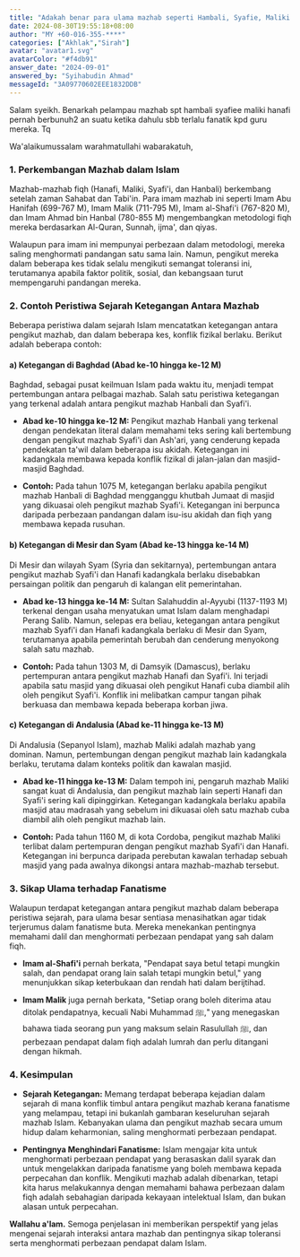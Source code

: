 ```yaml
---
title: "Adakah benar para ulama mazhab seperti Hambali, Syafie, Maliki dan Hanafi pernah terlibat dalam perselisihan hingga ke tahap pembunuhan disebabkan oleh pengagungan yang berlebihan terhadap guru mereka?"
date: 2024-08-30T19:55:18+08:00
author: "MY +60-016-355-****"
categories: ["Akhlak","Sirah"]
avatar: "avatar1.svg"
avatarColor: "#f4db91"
answer_date: "2024-09-01"
answered_by: "Syihabudin Ahmad"
messageId: "3A09770602EEE1832DDB"
---
```


Salam syeikh. Benarkah pelampau mazhab spt hambali syafiee maliki hanafi pernah berbunuh2 an suatu ketika dahulu sbb terlalu fanatik kpd guru mereka. Tq

<!--more-->

Wa'alaikumussalam warahmatullahi wabarakatuh,

### 1. **Perkembangan Mazhab dalam Islam**

Mazhab-mazhab fiqh (Hanafi, Maliki, Syafi'i, dan Hanbali) berkembang setelah zaman Sahabat dan Tabi'in. Para imam mazhab ini seperti Imam Abu Hanifah (699-767 M), Imam Malik (711-795 M), Imam al-Shafi'i (767-820 M), dan Imam Ahmad bin Hanbal (780-855 M) mengembangkan metodologi fiqh mereka berdasarkan Al-Quran, Sunnah, ijma', dan qiyas.

Walaupun para imam ini mempunyai perbezaan dalam metodologi, mereka saling menghormati pandangan satu sama lain. Namun, pengikut mereka dalam beberapa kes tidak selalu mengikuti semangat toleransi ini, terutamanya apabila faktor politik, sosial, dan kebangsaan turut mempengaruhi pandangan mereka.

### 2. **Contoh Peristiwa Sejarah Ketegangan Antara Mazhab**

Beberapa peristiwa dalam sejarah Islam mencatatkan ketegangan antara pengikut mazhab, dan dalam beberapa kes, konflik fizikal berlaku. Berikut adalah beberapa contoh:

#### a) **Ketegangan di Baghdad (Abad ke-10 hingga ke-12 M)**
Baghdad, sebagai pusat keilmuan Islam pada waktu itu, menjadi tempat pertembungan antara pelbagai mazhab. Salah satu peristiwa ketegangan yang terkenal adalah antara pengikut mazhab Hanbali dan Syafi'i.

- **Abad ke-10 hingga ke-12 M:** Pengikut mazhab Hanbali yang terkenal dengan pendekatan literal dalam memahami teks sering kali bertembung dengan pengikut mazhab Syafi'i dan Ash'ari, yang cenderung kepada pendekatan ta'wil dalam beberapa isu akidah. Ketegangan ini kadangkala membawa kepada konflik fizikal di jalan-jalan dan masjid-masjid Baghdad.

- **Contoh:** Pada tahun 1075 M, ketegangan berlaku apabila pengikut mazhab Hanbali di Baghdad mengganggu khutbah Jumaat di masjid yang dikuasai oleh pengikut mazhab Syafi'i. Ketegangan ini berpunca daripada perbezaan pandangan dalam isu-isu akidah dan fiqh yang membawa kepada rusuhan.

#### b) **Ketegangan di Mesir dan Syam (Abad ke-13 hingga ke-14 M)**
Di Mesir dan wilayah Syam (Syria dan sekitarnya), pertembungan antara pengikut mazhab Syafi'i dan Hanafi kadangkala berlaku disebabkan persaingan politik dan pengaruh di kalangan elit pemerintahan.

- **Abad ke-13 hingga ke-14 M:** Sultan Salahuddin al-Ayyubi (1137-1193 M) terkenal dengan usaha menyatukan umat Islam dalam menghadapi Perang Salib. Namun, selepas era beliau, ketegangan antara pengikut mazhab Syafi'i dan Hanafi kadangkala berlaku di Mesir dan Syam, terutamanya apabila pemerintah berubah dan cenderung menyokong salah satu mazhab.

- **Contoh:** Pada tahun 1303 M, di Damsyik (Damascus), berlaku pertempuran antara pengikut mazhab Hanafi dan Syafi'i. Ini terjadi apabila satu masjid yang dikuasai oleh pengikut Hanafi cuba diambil alih oleh pengikut Syafi'i. Konflik ini melibatkan campur tangan pihak berkuasa dan membawa kepada beberapa korban jiwa.

#### c) **Ketegangan di Andalusia (Abad ke-11 hingga ke-13 M)**
Di Andalusia (Sepanyol Islam), mazhab Maliki adalah mazhab yang dominan. Namun, pertembungan dengan pengikut mazhab lain kadangkala berlaku, terutama dalam konteks politik dan kawalan masjid.

- **Abad ke-11 hingga ke-13 M:** Dalam tempoh ini, pengaruh mazhab Maliki sangat kuat di Andalusia, dan pengikut mazhab lain seperti Hanafi dan Syafi'i sering kali dipinggirkan. Ketegangan kadangkala berlaku apabila masjid atau madrasah yang sebelum ini dikuasai oleh satu mazhab cuba diambil alih oleh pengikut mazhab lain.

- **Contoh:** Pada tahun 1160 M, di kota Cordoba, pengikut mazhab Maliki terlibat dalam pertempuran dengan pengikut mazhab Syafi'i dan Hanafi. Ketegangan ini berpunca daripada perebutan kawalan terhadap sebuah masjid yang pada awalnya dikongsi antara mazhab-mazhab tersebut.

### 3. **Sikap Ulama terhadap Fanatisme**

Walaupun terdapat ketegangan antara pengikut mazhab dalam beberapa peristiwa sejarah, para ulama besar sentiasa menasihatkan agar tidak terjerumus dalam fanatisme buta. Mereka menekankan pentingnya memahami dalil dan menghormati perbezaan pendapat yang sah dalam fiqh.

- **Imam al-Shafi'i** pernah berkata, "Pendapat saya betul tetapi mungkin salah, dan pendapat orang lain salah tetapi mungkin betul," yang menunjukkan sikap keterbukaan dan rendah hati dalam berijtihad.

- **Imam Malik** juga pernah berkata, "Setiap orang boleh diterima atau ditolak pendapatnya, kecuali Nabi Muhammad ﷺ," yang menegaskan bahawa tiada seorang pun yang maksum selain Rasulullah ﷺ, dan perbezaan pendapat dalam fiqh adalah lumrah dan perlu ditangani dengan hikmah.

### 4. **Kesimpulan**

- **Sejarah Ketegangan:** Memang terdapat beberapa kejadian dalam sejarah di mana konflik timbul antara pengikut mazhab kerana fanatisme yang melampau, tetapi ini bukanlah gambaran keseluruhan sejarah mazhab Islam. Kebanyakan ulama dan pengikut mazhab secara umum hidup dalam keharmonian, saling menghormati perbezaan pendapat.

- **Pentingnya Menghindari Fanatisme:** Islam mengajar kita untuk menghormati perbezaan pendapat yang berasaskan dalil syarak dan untuk mengelakkan daripada fanatisme yang boleh membawa kepada perpecahan dan konflik. Mengikuti mazhab adalah dibenarkan, tetapi kita harus melakukannya dengan memahami bahawa perbezaan dalam fiqh adalah sebahagian daripada kekayaan intelektual Islam, dan bukan alasan untuk perpecahan.

**Wallahu a'lam.** Semoga penjelasan ini memberikan perspektif yang jelas mengenai sejarah interaksi antara mazhab dan pentingnya sikap toleransi serta menghormati perbezaan pendapat dalam Islam.
